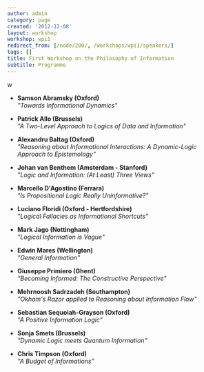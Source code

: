 ```yaml
---
author: admin
category: page
created: '2012-12-08'
layout: workshop
workshop: wpi1
redirect_from: [/node/200/, /workshops/wpi1/speakers/]
tags: []
title: First Workshop on the Philosophy of Information
subtitle: Programme
---
```


w
  *  **Samson Abramsky (Oxford)**  
 _"Towards Informational Dynamics"_

  *  **Patrick Allo (Brussels)**  
 _"A Two-Level Approach to Logics of Data and Information"_

  *  **Alexandru Baltag (Oxford)**  
 _"Reasoning about Informational Interactions: A Dynamic-Logic Approach to
Epistemology"_

  *  **Johan van Benthem (Amsterdam - Stanford)**  
 _"Logic and Information: (At Least) Three Views"_

  *  **Marcello D'Agostino (Ferrara)**  
 _"Is Propositional Logic Really Uninformative?"_

  *  **Luciano Floridi (Oxford - Hertfordshire)**  
 _"Logical Fallacies as Informational Shortcuts"_

  *  **Mark Jago (Nottingham)**  
 _"Logical Information is Vague"_

  *  **Edwin Mares (Wellington)**  
 _"General Information"_

  *  **Giuseppe Primiero (Ghent)**  
 _"Becoming Informed: The Constructive Perspective"_

  *  **Mehrnoosh Sadrzadeh (Southampton)**  
 _"Okham's Razor applied to Reasoning about Information Flow"_

  *  **Sebastian Sequoiah-Grayson (Oxford)**  
 _"A Positive Information Logic"_

  *  **Sonja Smets (Brussels)**  
 _"Dynamic Logic meets Quantum Information"_

  *  **Chris Timpson (Oxford)**  
 _"A Budget of Informations"_

